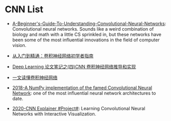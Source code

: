 # CNN List

- [A-Beginner's-Guide-To-Understanding-Convolutional-Neural-Networks](http://6me.us/a7X): Convolutional neural networks. Sounds like a weird combination of biology and math with a little CS sprinkled in, but these networks have been some of the most influential innovations in the field of computer vision.

- [从入门到精通：卷积神经网络初学者指南 ](http://www.jiqizhixin.com/article/1363)

- [Deep Learning 论文笔记之(四)CNN 卷积神经网络推导和实现](http://blog.csdn.net/zouxy09/article/details/9993371)

- [一文读懂卷积神经网络](http://www.36dsj.com/archives/24006)

- [2018-A NumPy implementation of the famed Convolutional Neural Network](https://towardsdatascience.com/convolutional-neural-networks-from-the-ground-up-c67bb41454e1?source=userActivityShare-fe48c4221a4c-1531311925): one of the most influential neural network architectures to date.

- [2020-CNN Explainer #Project#](https://github.com/poloclub/cnn-explainer): Learning Convolutional Neural Networks with Interactive Visualization.
